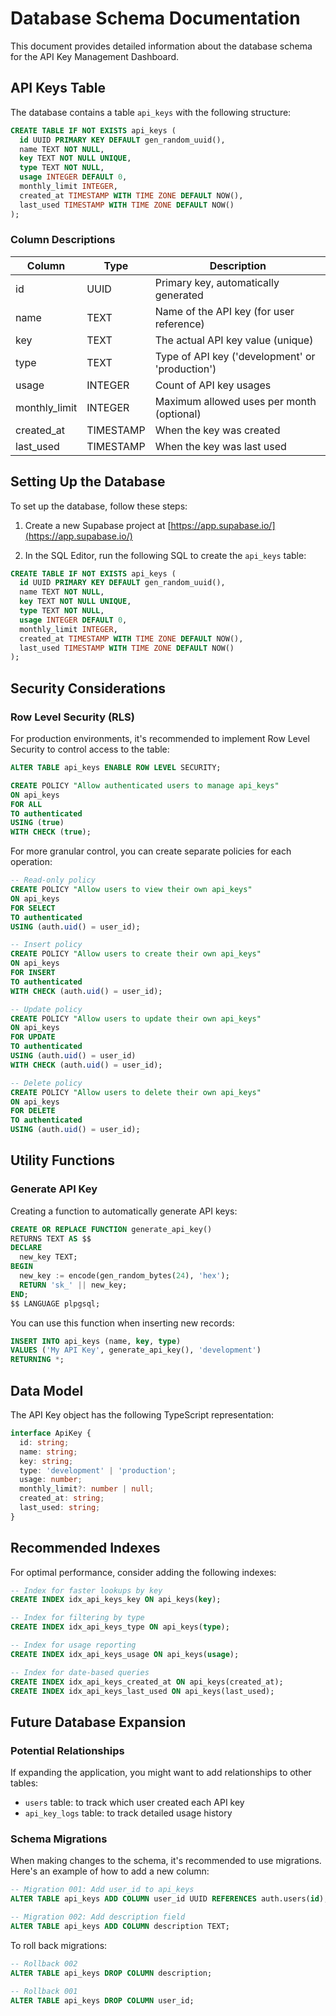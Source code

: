 # Database Schema Documentation

This document provides detailed information about the database schema for the API Key Management Dashboard.

## API Keys Table

The database contains a table `api_keys` with the following structure:

```sql
CREATE TABLE IF NOT EXISTS api_keys (
  id UUID PRIMARY KEY DEFAULT gen_random_uuid(),
  name TEXT NOT NULL,
  key TEXT NOT NULL UNIQUE,
  type TEXT NOT NULL,
  usage INTEGER DEFAULT 0,
  monthly_limit INTEGER,
  created_at TIMESTAMP WITH TIME ZONE DEFAULT NOW(),
  last_used TIMESTAMP WITH TIME ZONE DEFAULT NOW()
);
```

### Column Descriptions

| Column | Type | Description |
|--------|------|-------------|
| id | UUID | Primary key, automatically generated |
| name | TEXT | Name of the API key (for user reference) |
| key | TEXT | The actual API key value (unique) |
| type | TEXT | Type of API key ('development' or 'production') |
| usage | INTEGER | Count of API key usages |
| monthly_limit | INTEGER | Maximum allowed uses per month (optional) |
| created_at | TIMESTAMP | When the key was created |
| last_used | TIMESTAMP | When the key was last used |

## Setting Up the Database

To set up the database, follow these steps:

1. Create a new Supabase project at [https://app.supabase.io/](https://app.supabase.io/)

2. In the SQL Editor, run the following SQL to create the `api_keys` table:

```sql
CREATE TABLE IF NOT EXISTS api_keys (
  id UUID PRIMARY KEY DEFAULT gen_random_uuid(),
  name TEXT NOT NULL,
  key TEXT NOT NULL UNIQUE,
  type TEXT NOT NULL,
  usage INTEGER DEFAULT 0,
  monthly_limit INTEGER,
  created_at TIMESTAMP WITH TIME ZONE DEFAULT NOW(),
  last_used TIMESTAMP WITH TIME ZONE DEFAULT NOW()
);
```

## Security Considerations

### Row Level Security (RLS)

For production environments, it's recommended to implement Row Level Security to control access to the table:

```sql
ALTER TABLE api_keys ENABLE ROW LEVEL SECURITY;

CREATE POLICY "Allow authenticated users to manage api_keys"
ON api_keys
FOR ALL
TO authenticated
USING (true)
WITH CHECK (true);
```

For more granular control, you can create separate policies for each operation:

```sql
-- Read-only policy
CREATE POLICY "Allow users to view their own api_keys"
ON api_keys
FOR SELECT
TO authenticated
USING (auth.uid() = user_id);

-- Insert policy
CREATE POLICY "Allow users to create their own api_keys"
ON api_keys
FOR INSERT
TO authenticated
WITH CHECK (auth.uid() = user_id);

-- Update policy
CREATE POLICY "Allow users to update their own api_keys"
ON api_keys
FOR UPDATE
TO authenticated
USING (auth.uid() = user_id)
WITH CHECK (auth.uid() = user_id);

-- Delete policy
CREATE POLICY "Allow users to delete their own api_keys"
ON api_keys
FOR DELETE
TO authenticated
USING (auth.uid() = user_id);
```

## Utility Functions

### Generate API Key

Creating a function to automatically generate API keys:

```sql
CREATE OR REPLACE FUNCTION generate_api_key()
RETURNS TEXT AS $$
DECLARE
  new_key TEXT;
BEGIN
  new_key := encode(gen_random_bytes(24), 'hex');
  RETURN 'sk_' || new_key;
END;
$$ LANGUAGE plpgsql;
```

You can use this function when inserting new records:

```sql
INSERT INTO api_keys (name, key, type)
VALUES ('My API Key', generate_api_key(), 'development')
RETURNING *;
```

## Data Model

The API Key object has the following TypeScript representation:

```typescript
interface ApiKey {
  id: string;
  name: string;
  key: string;
  type: 'development' | 'production';
  usage: number;
  monthly_limit?: number | null;
  created_at: string;
  last_used: string;
}
```

## Recommended Indexes

For optimal performance, consider adding the following indexes:

```sql
-- Index for faster lookups by key
CREATE INDEX idx_api_keys_key ON api_keys(key);

-- Index for filtering by type
CREATE INDEX idx_api_keys_type ON api_keys(type);

-- Index for usage reporting
CREATE INDEX idx_api_keys_usage ON api_keys(usage);

-- Index for date-based queries
CREATE INDEX idx_api_keys_created_at ON api_keys(created_at);
CREATE INDEX idx_api_keys_last_used ON api_keys(last_used);
```

## Future Database Expansion

### Potential Relationships

If expanding the application, you might want to add relationships to other tables:

- `users` table: to track which user created each API key
- `api_key_logs` table: to track detailed usage history

### Schema Migrations

When making changes to the schema, it's recommended to use migrations. Here's an example of how to add a new column:

```sql
-- Migration 001: Add user_id to api_keys
ALTER TABLE api_keys ADD COLUMN user_id UUID REFERENCES auth.users(id);

-- Migration 002: Add description field
ALTER TABLE api_keys ADD COLUMN description TEXT;
```

To roll back migrations:

```sql
-- Rollback 002
ALTER TABLE api_keys DROP COLUMN description;

-- Rollback 001
ALTER TABLE api_keys DROP COLUMN user_id;
``` 